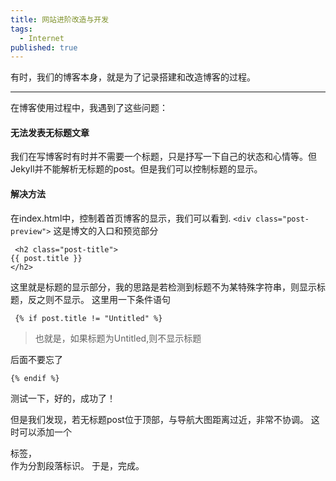 ```yaml
---
title: 网站进阶改造与开发
tags:
  - Internet
published: true
---
```


有时，我们的博客本身，就是为了记录搭建和改造博客的过程。

---

在博客使用过程中，我遇到了这些问题：  

#### 无法发表无标题文章

我们在写博客时有时并不需要一个标题，只是抒写一下自己的状态和心情等。但Jekyll并不能解析无标题的post。但是我们可以控制标题的显示。

#### 解决方法

在index.html中，控制着首页博客的显示，我们可以看到. 
`<div class="post-preview">`
这是博文的入口和预览部分

     <h2 class="post-title">           
    {{ post.title }}
    </h2>

这里就是标题的显示部分，我的思路是若检测到标题不为某特殊字符串，则显示标题，反之则不显示。
这里用一下条件语句

~~~
 {% if post.title != "Untitled" %} 
~~~

>也就是，如果标题为Untitled,则不显示标题

后面不要忘了

~~~
{% endif %}
~~~

测试一下，好的，成功了！

但是我们发现，若无标题post位于顶部，与导航大图距离过近，非常不协调。
这时可以添加一个<p>标签，  
作为分割段落标识。
于是，完成。
